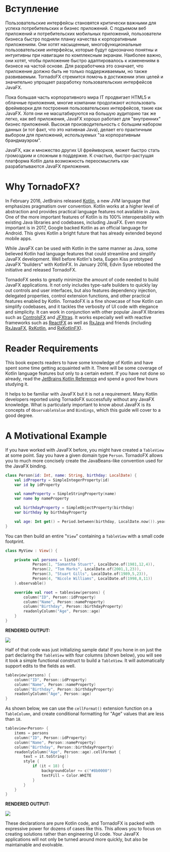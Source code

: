 # Вступление

Пользовательские интерфейсы становятся критически важными для успеха потребительских и бизнес приложений. С подъемом веб приложений и потребительских мобильных приложений, пользователи бизнеса быстро подняли планку качества к корпоративным приложениям. Они хотят насыщенные, многофункциональные пользовательские интерфейсы, которые будут однозначно понятны и интуитивны при навигации по комплексным экранам. Наиболее важно, они хотят, чтобы приложение быстро адаптировалось к изменениям в бизнесе на частой основе. Для разработчика это означает, что приложение должно быть не только поддерживаемым, но также развиваемым. TornadoFX стремится помочь в достижении этих целей и значительно упрощает разработку пользовательских интерфейсов JavaFX.

Пока большая часть корпоративного мира IT продвигает HTML5 и облачные приложения, многие компании продолжают использовать фреймворки для построения пользовательских интерфейсов, такие как JavaFX. Хотя они не масштабируются на большую аудиторию так же легко, как веб приложения, JavaFX хорошо работает для "внутренних" бизнес приложений. Высокая производительность с большим набором данных (и тот факт, что это нативная Java), делает его практичным выбором для приложений, используемых "за корпоративным брандмауэром".

JavaFX, как и множество других UI фреймворков, может быстро стать громоздким и сложным в поддержке. К счастью, быстро-растущая платформа Kotlin дала возможность переосмыслить как разрабатываются JavaFX приложения.


# Why TornadoFX?

In February 2016, JetBrains released [Kotlin](http://kotlinlang.org), a new JVM language that emphasizes pragmatism over convention. Kotlin works at a higher level of abstraction and provides practical language features not available in Java. One of the more important features of Kotlin is its 100% interoperability with existing Java libraries and codebases, including JavaFX. Even more important is in 2017, Google backed Kotlin as an official language for Android. This gives Kotlin a bright future that has already extended beyond mobile apps. 

While JavaFX can be used with Kotlin in the same manner as Java, some believed Kotlin had language features that could streamline and simplify JavaFX development. Well before Kotlin's beta, Eugen Kiss prototyped JavaFX "builders" with KotlinFX. In January 2016, Edvin Syse rebooted the initiative and released TornadoFX.

TornadoFX seeks to greatly minimize the amount of code needed to build JavaFX applications. It not only includes type-safe builders to quickly lay out controls and user interfaces, but also features dependency injection, delegated properties, control extension functions, and other practical features enabled by Kotlin. TornadoFX is a fine showcase of how Kotlin can simplify codebases, and it tackles the verbosity of UI code with elegance and simplicity. It can work in conjunction with other popular JavaFX libraries such as [ControlsFX](http://fxexperience.com/controlsfx/) and [JFXtras](http://jfxtras.org/). It works especially well with reactive frameworks such as [ReactFX](https://github.com/TomasMikula/ReactFX) as well as [RxJava](https://github.com/ReactiveX/RxJava) and friends (including [RxJavaFX](https://github.com/ReactiveX/RxJavaFX), [RxKotlin](https://github.com/ReactiveX/RxKotlin), and [RxKotlinFX](https://github.com/thomasnield/RxKotlinFX)).

# Reader Requirements

This book expects readers to have some knowledge of Kotlin and have spent some time getting acquainted with it. There will be some coverage of Kotlin language features but only to a certain extent. If you have not done so already, read the [JetBrains Kotlin Reference](https://kotlinlang.org/docs/reference/) and spend a good few hours studying it.

It helps to be familiar with JavaFX but it is not a requirement. Many Kotlin developers reported using TornadoFX successfully without any JavaFX knowledge. What is particularly important to know about JavaFX is its concepts of `ObservableValue` and `Bindings`, which this guide will cover to a good degree. 

# A Motivational Example

If you have worked with JavaFX before, you might have created a `TableView` at some point. Say you have a given domain type `Person`. TornadoFX allows you to much more concisely create the JavaBeans-like convention used for the JavaFX binding.

```kotlin
class Person(id: Int, name: String, birthday: LocalDate) {
    val idProperty = SimpleIntegerProperty(id)
    var id by idProperty

    val nameProperty = SimpleStringProperty(name)
    var name by nameProperty

    val birthdayProperty = SimpleObjectProperty(birthday)
    var birthday by birthdayProperty

    val age: Int get() = Period.between(birthday, LocalDate.now()).years
}
```

You can then build an entire "`View`" containing a `TableView` with a small code footprint.

```kotlin
class MyView : View() {

    private val persons = listOf(
            Person(1, "Samantha Stuart", LocalDate.of(1981,12,4)),
            Person(2, "Tom Marks", LocalDate.of(2001,1,23)),
            Person(3, "Stuart Gills", LocalDate.of(1989,5,23)),
            Person(4, "Nicole Williams", LocalDate.of(1998,8,11))
    ).observable()

    override val root = tableview(persons) {
        column("ID", Person::idProperty)
        column("Name", Person::nameProperty)
        column("Birthday", Person::birthdayProperty)
        readonlyColumn("Age", Person::age)
    }
}
```

**RENDERED OUTPUT:**

![](https://camo.githubusercontent.com/21d91e000f36556b67bea322ff1152199aee483e/68747470733a2f2f692e696d6775722e636f6d2f41474d435038532e706e67)

Half of that code was just initializing sample data! If you hone in on just the part declaring the `TableView` with four columns (shown below), you will see it took a simple functional construct to build a `TableView`. It will automatically support edits to the fields as well.

```kotlin
tableview(persons) {
    column("ID", Person::idProperty)
    column("Name", Person::nameProperty)
    column("Birthday", Person::birthdayProperty)
    readonlyColumn("Age", Person::age)
}
```

As shown below, we can use the `cellFormat()` extension function on a `TableColumn`, and create conditional formatting for "Age" values that are less than `18`.

```kotlin
tableview<Person> {
    items = persons
    column("ID", Person::idProperty)
    column("Name", Person::nameProperty)
    column("Birthday", Person::birthdayProperty)
    readonlyColumn("Age", Person::age).cellFormat {
        text = it.toString()
        style {
            if (it < 18) {
                backgroundColor += c("#8b0000")
                textFill = Color.WHITE
            }
        }
    }
}
```

**RENDERED OUTPUT:**

![](https://camo.githubusercontent.com/dbc9a172be484e4ab8eeb0accc3799500e9fe791/68747470733a2f2f692e696d6775722e636f6d2f4d7932475545762e706e67)

These declarations are pure Kotlin code, and TornadoFX is packed with expressive power for dozens of cases like this. This allows you to focus on creating solutions rather than engineering UI code. Your JavaFX applications will not only be turned around more quickly, but also be maintainable and evolvable.
